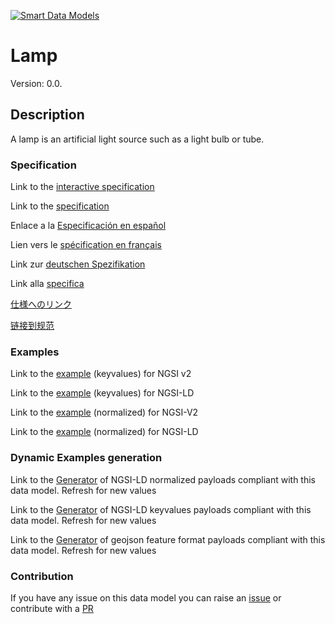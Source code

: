 [![Smart Data Models](https://smartdatamodels.org/wp-content/uploads/2022/01/SmartDataModels_logo.png "Logo")](https://smartdatamodels.org)
# Lamp
Version: 0.0.

## Description 

A lamp is an artificial light source such as a light bulb or tube.
### Specification

Link to the [interactive specification](https://swagger.lab.fiware.org/?url=https://smart-data-models.github.io/dataModel.S4BLDG/Lamp/swagger.yaml)

Link to the [specification](https://github.com/smart-data-models/dataModel.S4BLDG/blob/master/Lamp/doc/spec.md)

Enlace a la [Especificación en español](https://github.com/smart-data-models/dataModel.S4BLDG/blob/master/Lamp/doc/spec_ES.md)

Lien vers le [spécification en français](https://github.com/smart-data-models/dataModel.S4BLDG/blob/master/Lamp/doc/spec_FR.md)

Link zur [deutschen Spezifikation](https://github.com/smart-data-models/dataModel.S4BLDG/blob/master/Lamp/doc/spec_DE.md)

Link alla [specifica](https://github.com/smart-data-models/dataModel.S4BLDG/blob/master/Lamp/doc/spec_IT.md)

[仕様へのリンク](https://github.com/smart-data-models/dataModel.S4BLDG/blob/master/Lamp/doc/spec_JA.md)

[链接到规范](https://github.com/smart-data-models/dataModel.S4BLDG/blob/master/Lamp/doc/spec_ZH.md)
### Examples

Link to the [example](https://smart-data-models.github.io/dataModel.S4BLDG/Lamp/examples/example.json) (keyvalues) for NGSI v2

Link to the [example](https://smart-data-models.github.io/dataModel.S4BLDG/Lamp/examples/example.jsonld) (keyvalues) for NGSI-LD

Link to the [example](https://smart-data-models.github.io/dataModel.S4BLDG/Lamp/examples/example-normalized.json) (normalized) for NGSI-V2

Link to the [example](https://smart-data-models.github.io/dataModel.S4BLDG/Lamp/examples/example-normalized.jsonld) (normalized) for NGSI-LD
### Dynamic Examples generation

Link to the [Generator](https://smartdatamodels.org/extra/ngsi-ld_generator.php?schemaUrl=https://raw.githubusercontent.com/smart-data-models/dataModel.S4BLDG/master/Lamp/schema.json&email=info@smartdatamodels.org) of NGSI-LD normalized payloads compliant with this data model. Refresh for new values

Link to the [Generator](https://smartdatamodels.org/extra/ngsi-ld_generator_keyvalues.php?schemaUrl=https://raw.githubusercontent.com/smart-data-models/dataModel.S4BLDG/master/Lamp/schema.json&email=info@smartdatamodels.org) of NGSI-LD keyvalues payloads compliant with this data model. Refresh for new values

Link to the [Generator](https://smartdatamodels.org/extra/geojson_features_generator.php?schemaUrl=https://raw.githubusercontent.com/smart-data-models/dataModel.S4BLDG/master/Lamp/schema.json&email=info@smartdatamodels.org) of geojson feature format payloads compliant with this data model. Refresh for new values
### Contribution

 If you have any issue on this data model you can raise an [issue](https://github.com/smart-data-models/dataModel.S4BLDG/issues)  or contribute with a [PR](https://github.com/smart-data-models/dataModel.S4BLDG/pulls)